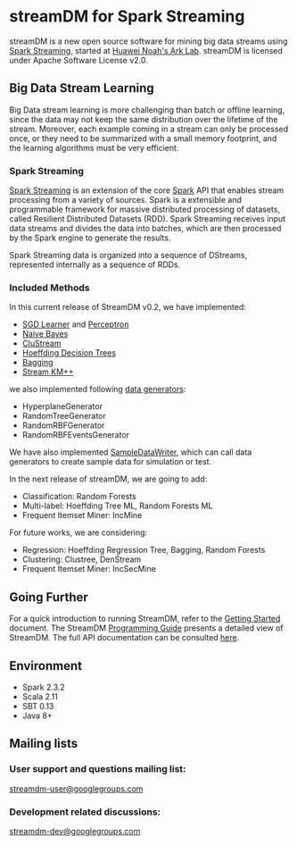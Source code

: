 # streamDM for Spark Streaming

streamDM is a new open source software for mining big data streams using [Spark Streaming](https://spark.apache.org/streaming/), started at [Huawei Noah's Ark
Lab](http://www.noahlab.com.hk/). streamDM is licensed under Apache Software License v2.0.

## Big Data Stream Learning 

Big Data stream learning is more challenging than batch or offline learning,
since the data may not keep the same distribution over the lifetime of the
stream. Moreover, each example coming in a stream can only be processed once, or
they need to be summarized with a small memory footprint, and the learning
algorithms must be very efficient. 

### Spark Streaming

[Spark Streaming](https://spark.apache.org/streaming/) is an extension of the
core [Spark](https://spark.apache.org)  API that enables stream processing from
a variety of sources. Spark is a extensible and programmable framework for
massive distributed processing of datasets, called Resilient Distributed
Datasets (RDD). Spark Streaming receives input data streams and divides the data
into batches, which are then processed by the Spark engine to generate the
results.

Spark Streaming data is organized into a sequence of DStreams, represented
internally as a sequence of RDDs.

### <a name="methods"></a>Included Methods

In this current release of StreamDM v0.2, we have implemented:

* [SGD Learner](http://huawei-noah.github.io/streamDM/docs/SGD.html) and [Perceptron](http://huawei-noah.github.io/streamDM/docs/SGD.html#perceptron)
* [Naive Bayes](http://huawei-noah.github.io/streamDM/docs/NB.html)
* [CluStream](http://huawei-noah.github.io/streamDM/docs/CluStream.html)
* [Hoeffding Decision Trees](http://huawei-noah.github.io/streamDM/docs/HDT.html)
* [Bagging](http://huawei-noah.github.io/streamDM/docs/Bagging.html)
* [Stream KM++](http://huawei-noah.github.io/streamDM/docs/StreamKM.html)

we also implemented following [data generators](http://huawei-noah.github.io/streamDM/docs/generators.html):

* HyperplaneGenerator
* RandomTreeGenerator
* RandomRBFGenerator
* RandomRBFEventsGenerator

We have also implemented [SampleDataWriter](http://huawei-noah.github.io/streamDM/docs/SampleDataWriter.html), which can call data generators 
to create sample data for simulation or test.

In the next release of streamDM, we are going to add:

* Classification: Random Forests
* Multi-label: Hoeffding Tree ML, Random Forests ML
* Frequent Itemset Miner: IncMine

For future works, we are considering:
* Regression: Hoeffding Regression Tree, Bagging, Random Forests
* Clustering: Clustree, DenStream
* Frequent Itemset Miner: IncSecMine

## Going Further

For a quick introduction to running StreamDM, refer to the [Getting
Started](http://huawei-noah.github.io/streamDM/docs/GettingStarted.html) document. The StreamDM [Programming
Guide](http://huawei-noah.github.io/streamDM/docs/Programming.html) presents a detailed view of StreamDM. The full API
documentation can be consulted [here](http://huawei-noah.github.io/streamDM/api/index.html). 

## Environment
* Spark 2.3.2
* Scala 2.11
* SBT 0.13
* Java 8+

## Mailing lists
### User support and questions mailing list:
<a href="mailto:streamdm-user@googlegroups.com">streamdm-user@googlegroups.com</a>
### Development related discussions:
<a href="mailto:streamdm-dev@googlegroups.com">streamdm-dev@googlegroups.com</a>